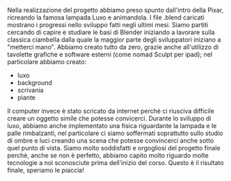Nella realizzazione del progetto abbiamo preso spunto dall'intro della Pixar, ricreando la famosa lampada Luxo e animandola. 
I file .blend caricati mostrano i progressi nello sviluppo fatti negli ultimi mesi. Siamo partiti cercando di 
capire e studiare le basi di Blender iniziando a lavorare sulla classica ciambella dalla quale la maggior parte degli sviluppatori iniziano a "metterci mano".
Abbiamo creato tutto da zero, grazie anche all'utilizzo di tavolette grafiche e software esterni (come nomad Sculpt per ipad); nel particolare abbiamo creato:
  * luxo
  * background
  * scrivania
  * piante
  
Il computer invece è stato scricato da internet perchè ci riusciva difficile creare un oggetto simile che potesse convicerci.
Durante lo sviluppo di luxo, abbiamo anche implementato una fisica riguardante la lampada e le palle rimbalzanti, nel particolare ci siamo soffermati soprattutto sullo studio di ombre e luci creando una scena che potesse convincerci anche sotto quel punto di vista.
Siamo molto soddisfatti e orgogliosi del progetto finale perchè, anche se non è perfetto, abbiamo capito molto riguardo molte tecnologie a noi sconosciute prima dell'inizio del corso.
Questo è il risultato finale, speriamo le piaccia!
